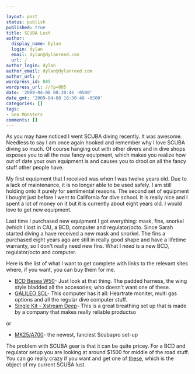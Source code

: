 ```yaml
---

layout: post
status: publish
published: true
title: SCUBA Lust
author:
  display_name: Dylan
  login: dylan
  email: dylan@dylanreed.com
  url: /
author_login: dylan
author_email: dylan@dylanreed.com
author_url: /
wordpress_id: 885
wordpress_url: //?p=885
date: '2009-04-08 08:30:46 -0500'
date_gmt: '2009-04-08 16:30:46 -0500'
categories: []
tags:
- Sea Monsters
comments: []
---
```


As you may have noticed I went SCUBA diving recently. It was awesome. Needless to say I am once again hooked and remember why I love SCUBA diving so much. Of course hanging out with other divers and in dive shops exposes you to all the new fancy equipment, which makes you realize how out of date your own equipment is and causes you to drool on all the fancy stuff other people have.

My first equipment that I received was when I was twelve years old. Due to a lack of maintenance, it is no longer able to be used safely. I am still holding onto it purely for sentimental reasons. The second set of equipment I bought just before I went to California for dive school. It is really nice and I spent a lot of money on it but it is currently about eight years old. I would love to get new equipment.

Last time I purchased new equipment I got everything: mask, fins, snorkel (which I lost in CA), a BCD, computer and regulator/octo. Since Sarah started diving a have received a new mask and snorkel. The fins a purchased eight years ago are still in really good shape and have a lifetime warranty, so I don't really need new fins. What I _need_ is a new BCD, regulator/octo and computer.

Here is the list of what I want to get complete with links to the relevant sites where, if you want, you can buy them for me.

  *  [BCD Besea W50][1]- Just look at that thing. The padded harness, the wing style bladded all the accesories; who doesn't want one of these.
  * [GALILEO SOL][2]- This computer has it all: Heartrate moniter, multi gas options and all the regular dive computer stuff.
  * [Single Kit - Xstream Deep][3]- This is a great breathing set up that is made by a company that makes really reliable productso
  


   [1]: http://www.poseidon.se/direct/index.asp?ProductsID=16&GrpID=2&SubID=5&SubGrpID=5,%206&StrProdID=16,%2015,%2046,%20%2056,%2058,%202,%2021,%205,%2062,%2023,%2047,%20339,%20335,%2065&MenuGrpID=4&MainGrpCon=1,%202,%203,%204,%205
   [2]: http://www.scubapro.com/americas/english/uwatec-products/computers/galileo/galileo-sol
   [3]: http://www.poseidon.se/direct/index.asp?ProductsID=217&GrpID=1&SubID=2&SubGrpID=1,%202,%203,%204,%2010,%2013&StrProdID=188,%20189,%20191,%20192,%20194,%20193,%20195,%20197,%20217,%20223,%20224,%20170,%20275,%20280,%20267,%20281,%20202&MenuGrpID=4&MainGrpCon=1,%202,%203,%204,%205

  
or

  * [MK25/A700][4]- the newest, fanciest Scubapro set-up
  


   [4]: http://www.scubapro.com/americas/english/scubapro-products/regulator-systems/systems/mk25a700

  
The problem with SCUBA gear is that it can be quite pricey. For a BCD and regulator setup you are looking at around $1500 for middle of the road stuff. You can go really crazy if you want and get one of [these][5], which is the object of my current SCUBA lust.

   [5]: http://www.poseidon.se/direct/index.asp?ProductsID=337&GrpID=1&SubID=1&SubGrpID=1,%202,%203,%204,%2010,%2013&StrProdID=337,%20231,%20348,%20353&MenuGrpID=4&MainGrpCon=1,%202,%203,%204,%205

